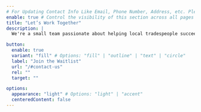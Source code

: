 ```yaml
---
# For Updating Contact Info Like Email, Phone Number, Address, etc. Please update in `src/config/config.toml` `settings.contactInfo` table
enable: true # Control the visibility of this section across all pages where it is used
title: "Let’s Work Together"
description: |
  We're a small team passionate about helping local tradespeople succeed. We're not a giant corporation. Tell us what you need, and we'll tailor Mason to your liking. Sign up for our waitlist to get exclusive early access and a lifetime discount.

button:
  enable: true
  variant: "fill" # Options: "fill" | "outline" | "text" | "circle"
  label: "Join the Waitlist"
  url: "/#contact-us"
  rel: ""
  target: ""

options:
  appearance: "light" # Options: "light" | "accent"
  centeredContent: false
---
```

